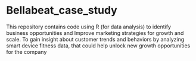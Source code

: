 # Bellabeat_case_study
This repository contains code using R (for data analysis) to identify business opportunities and Improve marketing strategies for growth and scale. To gain insight about customer trends and behaviors by analyzing smart device fitness data, that could help unlock new growth opportunities for the company

